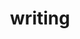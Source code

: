 ---
layout: page
title: writing
nav: true
nav_order: 1
dropdown: true
children: 
    - title: all publications
      permalink: /publications/
    - title: by topic
      permalink: /publications/by_topic
    - title: divider
    - title: books
      permalink: /publications/books
    - title: articles
      permalink: /publications/articles
    - title: unpublished
      permalink: /publications/working_papers
---